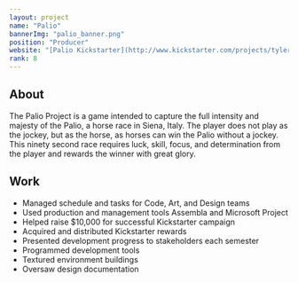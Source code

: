 ```yaml
---
layout: project
name: "Palio"
bannerImg: "palio_banner.png"
position: "Producer"
website: "[Palio Kickstarter](http://www.kickstarter.com/projects/tylerthedesigner/palio-project?ref=live)"
rank: 8
---
```



## About ##

The Palio Project is a game intended to capture the full intensity and majesty of the Palio, a horse race in Siena, Italy. The player does not play as the jockey, but as the horse, as horses can win the Palio without a jockey.  This ninety second race requires luck, skill, focus, and determination from the player and rewards the winner with great glory.

## Work ##

* Managed schedule and tasks for Code, Art, and Design teams
* Used production and management tools Assembla and Microsoft Project
* Helped raise $10,000 for successful Kickstarter campaign
* Acquired and distributed Kickstarter rewards
* Presented development progress to stakeholders each semester
* Programmed development tools
* Textured environment buildings
* Oversaw design documentation